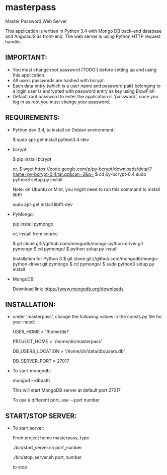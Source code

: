 masterpass
==========

Master Password Web Server

This application is written in Python 3.4 with Mongo DB back-end database and AngularJS as front-end.
The web server is using Python HTTP request handler.

IMPORTANT:
---------

* You must change root password (TODO:) before setting up and using this application.
* All users passwords are hashed with bcrypt.
* Each data entry (which is a user name and password pair) belonging to a login user is encrypted
  with password entry as key using BlowFish
* Default root password to enter the application is 'password', once you log in as root you must change
  your password.
 

REQUIREMENTS:
------------

* Python dev 3.4, to install on Debian environment:

  $ sudo apt-get install python3.4-dev

* bcrypt:

  $ pip install bcrypt

  or,
  $ wget https://code.google.com/p/py-bcrypt/downloads/detail?name=py-bcrypt-0.4.tar.gz&can=2&q=
  $ cd py-bcrypt-0.4
  sudo python3 setup.py install

  Note: on Ubuntu or Mint, you might need to run this command to install libffi
  
  sudo apt-get install  libffi-dev 


* PyMongo:

  pip install pymongo

  or, install from source

  $ git clone git://github.com/mongodb/mongo-python-driver.git pymongo
  $ cd pymongo/
  $ python setup.py install

  Installation for Python 3
  $ git clone git://github.com/mongodb/mongo-python-driver.git pymongo
  $ cd pymongo/
  $ sudo python3 setup.py install

* MongoDB:

  Download link: 
  https://www.mongodb.org/downloads



INSTALLATION:
-------------

* under 'masterpass', change the following values in the consts.py file for your need:

  USER_HOME = '/home/dir/'

  PROJECT_HOME = '/home/dir/masterpass'  

  DB_USERS_LOCATION = '/home/dir/data/db/users.db'  

  DB_SERVER_PORT = 27017

* To start mongodb:

   mongod --dbpath

   This will start MongoDB server at default port 27017

   To use a different port, use --port number


START/STOP SERVER:
-----------------

* To start server:

  From project home masterpass, type

  ./bin/start_server.sh port_number

  ./bin/stop_server.sh port_number 

  to stop


